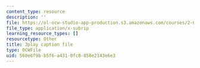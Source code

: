 ```yaml
---
content_type: resource
description: ''
file: https://ol-ocw-studio-app-production.s3.amazonaws.com/courses/2-627-fundamentals-of-photovoltaics-fall-2013/560e6f9bb5f6a4310fc0858e2143e6e3_c4jP3XCZ4Sw.srt
file_type: application/x-subrip
learning_resource_types: []
resourcetype: Other
title: 3play caption file
type: OCWFile
uid: 560e6f9b-b5f6-a431-0fc0-858e2143e6e3
---
```

